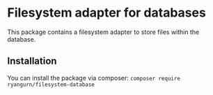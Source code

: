 # Filesystem adapter for databases
This package contains a filesystem adapter to store files within the database.

## Installation
You can install the package via composer:
``composer require ryangurn/filesystem-database``

